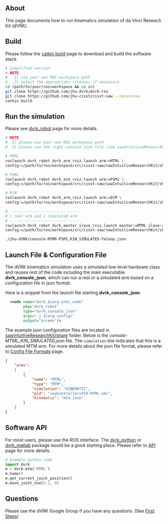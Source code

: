 ## About
This page documents how to run kinematics simulation of da Vinci Reseach Kit (dVRK).

## Build 
Please follow the [catkin build](/jhu-dvrk/sawIntuitiveResearchKit/wiki/CatkinBuild) page to download and build the software stack. 

```sh
# Simplified version 
# NOTE: 
#   1) use your own ROS workspace path
#   2) select the appropriate releases if necessary
cd /path/to/your/ros/workspace && cd src
git clone https://github.com/jhu-dvrk/dvrk-ros
git clone https://github.com/jhu-cisst/cisst-saw --recursive
catkin build
```

## Run the simulation 

Please see [dvrk_robot](/jhu-dvrk/dvrk-ros/tree/master/dvrk_robot) page for more details. 

```sh
# NOTE
#  1) please use your own ROS workspace path
#  2) please use the right console json file (see sawIntuitiveResearchKit/share foler)

# MTML
roslaunch dvrk_robot dvrk_arm_rviz.launch arm:=MTML \
config:=/path/to/ros/workspace/src/cisst-saw/sawIntuitiveResearchKit/share/console-MTML_KIN_SIMULATED.json

# PSM1 
roslaunch dvrk_robot dvrk_arm_rviz.launch arm:=PSM1 \
config:=/path/to/ros/workspace/src/cisst-saw/sawIntuitiveResearchKit/share/console-PSM1_KIN_SIMULATED.json

# ECM
roslaunch dvrk_robot dvrk_arm_rviz.launch arm:=ECM \
config:=/path/to/ros/workspace/src/cisst-saw/sawIntuitiveResearchKit/share/console-ECM_KIN_SIMULATED.json

# -------------------------------
# 1 real arm and 1 simulated arm
# -------------------------------
roslaunch dvrk_robot dvrk_master_slave_rviz.launch master:=MTML slave:=PSM1 \
config:=/path/to/ros/workspace/src/cisst-saw/sawIntuitiveResearchKit/share/jhu-dVRK/console-MTMR-PSM1_KIN_SIMULATED-Teleop.json

./jhu-dVRK/console-MTMR-PSM1_KIN_SIMULATED-Teleop.json
```

## Launch File & Configuration File
The dVRK kinematics simulation uses a simulated low-level hardware class and reuses rest of the code including the main executable **dvrk_console_josn**, which can run a real or a simulated arm based on a configuration file in json format. 

Here is a snippet from the launch file starting **dvrk_console_json**.
```xml
  <node name="dvrk_$(arg arm)_node"
        pkg="dvrk_robot"
        type="dvrk_console_json"
        args="-j $(arg config)"
        output="screen"/>
```

The example json configuration files are located in [sawIntuitiveResearchKit/share](/jhu-dvrk/sawIntuitiveResearchKit/) folder. Below is the _console-MTML_KIN_SIMULATED.json_ file. The ```simulation``` line indicates that this is a simulated MTM arm. For more details about the json file format, please refer to [Config File Formats](/jhu-dvrk/sawIntuitiveResearchKit/wiki/Configuration-File-Formats) page.

```json
{
    "arms":
    [
        {
            "name": "MTML",
            "type": "MTM",
            "simulation": "KINEMATIC",
            "pid": "sawControllersPID-MTML.xml",
            "kinematic": "mtm.json"
        }
    ]
}
```

## Software API 
For most users, please use the ROS interface. The [dvrk_python](https://github.com/jhu-dvrk/dvrk-ros/tree/master/dvrk_python) or [dvrk_matlab](https://github.com/jhu-dvrk/dvrk-ros/tree/master/dvrk_matlab) package would be a good starting place. Please refer to [API](Components-APIs) page for more details. 

```python
# Example python code
import dvrk
m = dvrk.mtm('MTML')
m.home()
m.get_current_joint_position()
m.move_joint_one(0.2, 0)
```

## Questions
Please use the dVRK Google Group if you have any questions. (See [First Steps](/jhu-dvrk/sawIntuitiveResearchKit/wiki/FirstSteps))

